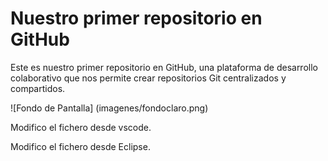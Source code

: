 # Nuestro primer repositorio en GitHub


Este es nuestro primer repositorio en GitHub, una plataforma de desarrollo
colaborativo que nos permite crear repositorios Git centralizados y compartidos.


![Fondo de Pantalla] (imagenes/fondoclaro.png)


Modifico el fichero desde vscode.

Modifico el fichero desde Eclipse.
